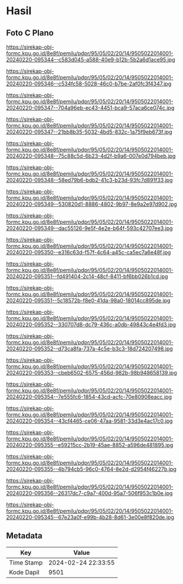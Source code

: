 # Hasil

## Foto C Plano

https://sirekap-obj-formc.kpu.go.id/8e8f/pemilu/pdpr/95/05/02/20/14/9505022014001-20240220-095344--c583d045-a588-40e9-b12b-5b2a6d1ace95.jpg

https://sirekap-obj-formc.kpu.go.id/8e8f/pemilu/pdpr/95/05/02/20/14/9505022014001-20240220-095346--c534fc58-5028-46c0-b7be-2af0fc3f4347.jpg

https://sirekap-obj-formc.kpu.go.id/8e8f/pemilu/pdpr/95/05/02/20/14/9505022014001-20240220-095347--704a96eb-ec43-4451-bca9-57aca6ce074c.jpg

https://sirekap-obj-formc.kpu.go.id/8e8f/pemilu/pdpr/95/05/02/20/14/9505022014001-20240220-095347--21bb8b35-5032-4bd5-832c-1a75f9eb673f.jpg

https://sirekap-obj-formc.kpu.go.id/8e8f/pemilu/pdpr/95/05/02/20/14/9505022014001-20240220-095348--75c88c5d-6b23-4d2f-b9a6-007e0d794beb.jpg

https://sirekap-obj-formc.kpu.go.id/8e8f/pemilu/pdpr/95/05/02/20/14/9505022014001-20240220-095348--58ed79b6-bdb2-41c3-b23d-93fc7d891f33.jpg

https://sirekap-obj-formc.kpu.go.id/8e8f/pemilu/pdpr/95/05/02/20/14/9505022014001-20240220-095349--530820d1-8886-4802-9b97-8e9a2e97d902.jpg

https://sirekap-obj-formc.kpu.go.id/8e8f/pemilu/pdpr/95/05/02/20/14/9505022014001-20240220-095349--dac55126-9e5f-4e2e-b64f-593c42707ee3.jpg

https://sirekap-obj-formc.kpu.go.id/8e8f/pemilu/pdpr/95/05/02/20/14/9505022014001-20240220-095350--e316c63d-f57f-4c64-a45c-ca5ec7a6e48f.jpg

https://sirekap-obj-formc.kpu.go.id/8e8f/pemilu/pdpr/95/05/02/20/14/9505022014001-20240220-095351--fd491404-2c14-48cf-8411-bf6bb026b1cd.jpg

https://sirekap-obj-formc.kpu.go.id/8e8f/pemilu/pdpr/95/05/02/20/14/9505022014001-20240220-095351--5c18572b-f8e0-41da-98a0-18014cc895de.jpg

https://sirekap-obj-formc.kpu.go.id/8e8f/pemilu/pdpr/95/05/02/20/14/9505022014001-20240220-095352--330707d8-dc79-436c-a0db-49843c4e4fd3.jpg

https://sirekap-obj-formc.kpu.go.id/8e8f/pemilu/pdpr/95/05/02/20/14/9505022014001-20240220-095352--d73ca8fa-737a-4c5e-b3c3-18d724207498.jpg

https://sirekap-obj-formc.kpu.go.id/8e8f/pemilu/pdpr/95/05/02/20/14/9505022014001-20240220-095353--cbeb6502-6575-456d-982b-98b948658139.jpg

https://sirekap-obj-formc.kpu.go.id/8e8f/pemilu/pdpr/95/05/02/20/14/9505022014001-20240220-095354--7e555fc6-1854-43cd-acfc-70e80908eacc.jpg

https://sirekap-obj-formc.kpu.go.id/8e8f/pemilu/pdpr/95/05/02/20/14/9505022014001-20240220-095354--43cf4465-ce06-47aa-9581-33d3e4ac17c0.jpg

https://sirekap-obj-formc.kpu.go.id/8e8f/pemilu/pdpr/95/05/02/20/14/9505022014001-20240220-095355--e59215cc-2b19-45ae-8852-a596de481895.jpg

https://sirekap-obj-formc.kpu.go.id/8e8f/pemilu/pdpr/95/05/02/20/14/9505022014001-20240220-095355--4b794cb5-96c0-4764-8e2d-d2954f46227b.jpg

https://sirekap-obj-formc.kpu.go.id/8e8f/pemilu/pdpr/95/05/02/20/14/9505022014001-20240220-095356--26317dc7-c9a7-400d-95a7-506f953c1b0e.jpg

https://sirekap-obj-formc.kpu.go.id/8e8f/pemilu/pdpr/95/05/02/20/14/9505022014001-20240220-095345--67e23a0f-e99b-4b28-8d61-3e00e8f820de.jpg


## Metadata

| Key        | Value               |
| ---------- | ------------------- |
| Time Stamp | 2024-02-24 22:33:55 |
| Kode Dapil | 9501                |



